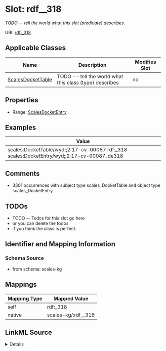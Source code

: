 

# Slot: rdf__318


_TODO -- tell the world what this slot (predicate) describes._





URI: [rdf:_318](http://www.w3.org/1999/02/22-rdf-syntax-ns#_318)



<!-- no inheritance hierarchy -->





## Applicable Classes

| Name | Description | Modifies Slot |
| --- | --- | --- |
| [ScalesDocketTable](../classes/ScalesDocketTable.md) | TODO -- tell the world what this class (type) describes |  no  |







## Properties

* Range: [ScalesDocketEntry](../classes/ScalesDocketEntry.md)






## Examples

| Value |
| --- |
| scales:DocketTable/wyd;;2:17-cv-00087 rdf:_318 scales:DocketEntry/wyd;;2:17-cv-00087_de318 |

## Comments

* 3301 occurrences with subject type scales_DocketTable and object type scales_DocketEntry.

## TODOs

* TODO -- Todos for this slot go here
* or you can delete the todos
* if you think the class is perfect.

## Identifier and Mapping Information







### Schema Source


* from schema: scales-kg




## Mappings

| Mapping Type | Mapped Value |
| ---  | ---  |
| self | rdf:_318 |
| native | scales-kg/:rdf__318 |




## LinkML Source

<details>
```yaml
name: rdf__318
description: TODO -- tell the world what this slot (predicate) describes.
todos:
- TODO -- Todos for this slot go here
- or you can delete the todos
- if you think the class is perfect.
comments:
- 3301 occurrences with subject type scales_DocketTable and object type scales_DocketEntry.
examples:
- value: scales:DocketTable/wyd;;2:17-cv-00087 rdf:_318 scales:DocketEntry/wyd;;2:17-cv-00087_de318
from_schema: scales-kg
rank: 1000
slot_uri: rdf:_318
alias: rdf__318
domain_of:
- scales_DocketTable
range: scales_DocketEntry

```
</details>